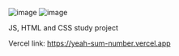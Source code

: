 ![image](https://github.com/grumpyary/Yeah-SumNumber/assets/126939710/8ebbf036-8015-45bd-a8e1-36f18ec008ba)
![image](https://github.com/grumpyary/Yeah-SumNumber/assets/126939710/9cfd035f-e917-441b-ad0f-4d9ae3ba1618)


JS, HTML and CSS study project

Vercel link: https://yeah-sum-number.vercel.app
